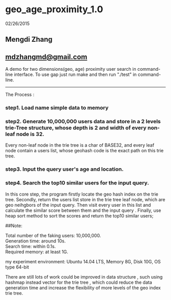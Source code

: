 geo_age_proximity_1.0
==========
02/26/2015

Mengdi Zhang 
-----------
mdzhangmd@gmail.com
-------------------

A demo for two dimensions(geo, age) proximity  user search in command-line interface.
To use gap just run make and then run "./test" in command-line.

-------------------
The Process :

###  step1. Load name simple data to memory

### step2. Generate 10,000,000 users data and store in a  2 levels trie-Tree structure, whose depth is 2 and width of  every non-leaf node is 32. 
Every non-leaf node in the trie tree is a char of BASE32, and every leaf node contain a users list, whose geohash code is the exact path on this trie tree.

### step3.  Input the query user's age and location.

### step4. Search the top10 similar users for the input query.
In this core step, the program firstly locate the geo hash index on the trie tree. Secondly, return the users list store in the trie tree leaf node, which are geo neihgbors of the input query. Then visit every user in this list and calculate the similar score between them and the input query . Finally, use heap sort method to sort the scores and return the top10 similar users;

##Note:

Total number of the faking users: 10,000,000.		
Generation time: around 10s.		
Search time: within 0.1s.		
Required memory: at least  1G.		

my experiment environment: Ubuntu 14.04 LTS, Memory 8G, Disk 10G, OS type 64-bit

There are still lots of work could be improved in data structure , such using hashmap instead vector for the trie tree , which could reduce the data generation time and increase the flexibility of more levels of the geo index trie tree.
